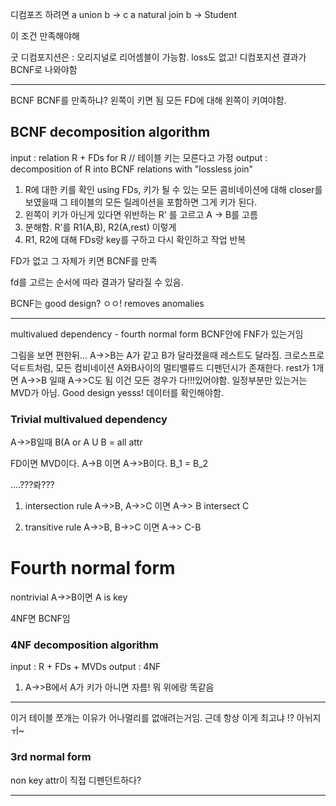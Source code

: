 디컴포즈 하려면
a union b -> c
a natural join b -> Student

이 조건 만족해야해

굿 디컴포지션은 : 오리지널로 리어셈블이 가능함. loss도 없고!
디컴포지션 결과가 BCNF로 나와야함

---

BCNF
BCNF를 만족하냐? 왼쪽이 키면 됨
모든 FD에 대해 왼쪽이 키여야함.

## BCNF decomposition algorithm

input : relation R + FDs for R // 테이블 키는 모른다고 가정
output : decomposition of R into BCNF relations with "lossless join"

1. R에 대한 키를 확인 using FDs, 키가 될 수 있는 모든 콤비네이션에 대해 closer를 보였을때 그 테이블의 모든 릴레이션을 포함하면 그게 키가 된다.
2. 왼쪽이 키가 아닌게 있다면 위반하는 R' 를 고르고 A -> B를 고름
3. 분해함. R'를 R1(A,B), R2(A,rest) 이렇게
4. R1, R2에 대해 FDs랑 key를 구하고 다시 확인하고 작업 반복

FD가 없고 그 자체가 키면 BCNF를 만족

fd를 고르는 순서에 따라 결과가 달라질 수 있음.

BCNF는 good design? ㅇㅇ!
removes anomalies

---

multivalued dependency - fourth normal form
BCNF안에 FNF가 있는거임

그림을 보면 편한뒤...
A->>B는 A가 같고 B가 달라졌을때 레스트도 달라짐. 크로스프로덕ㅌ트처럼, 모든 컴비네이션
A와B사이의 멀티밸류드 디펜던시가 존재한다. rest가 1개면
A->>B 일때 A->>C도 됨
이건 모든 경우가 다!!!있어야함. 일정부분만 있는거는 MVD가 아님. Good design yesss!
데이터를 확인해야함.

### Trivial multivalued dependency

A->>B일때 B(A or A U B = all attr

FD이면 MVD이다.
A->B 이면 A->>B이다.
B_1 = B_2

....???롸???

1. intersection rule
   A->>B, A->>C 이면 A->> B intersect C

2. transitive rule
   A->>B, B->>C 이면 A->> C-B

# Fourth normal form

nontrivial A->>B이면 A is key

4NF면 BCNF임

### 4NF decomposition algorithm

input : R + FDs + MVDs
output : 4NF

1. A->>B에서 A가 키가 아니면 자름!
   뭐 위에랑 똑같음

---

이거 테이블 쪼개는 이유가 어나멀리를 없애려는거임. 근데 항상 이게 최고냐 !? 아뉘지ㅟ~

### 3rd normal form

non key attr이 직접 디펜던트하다?

---

